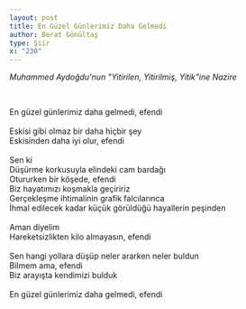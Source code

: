 ```yaml
---
layout: post
title: En Güzel Günlerimiz Daha Gelmedi
author: Berat Gönültaş
type: Şiir
x: "230"
---
```



_Muhammed Aydoğdu'nun "Yitirilen, Yitirilmiş, Yitik"ine Nazire_


<br/>

En güzel günlerimiz daha gelmedi, efendi  
<br/>
Eskisi gibi olmaz bir daha hiçbir şey  
Eskisinden daha iyi olur, efendi  
<br/>
Sen ki  
Düşürme korkusuyla elindeki cam bardağı  
Otururken bir köşede, efendi  
Biz hayatımızı koşmakla geçiririz  
Gerçekleşme ihtimalinin grafik falcılarınca  
İhmal edilecek kadar küçük görüldüğü hayallerin peşinden  
<br/>
Aman diyelim  
Hareketsizlikten kilo almayasın, efendi  
<br/>
Sen hangi yollara düşüp neler ararken neler buldun  
Bilmem ama, efendi  
Biz arayışta kendimizi bulduk  
<br/>
En güzel günlerimiz daha gelmedi, efendi  
